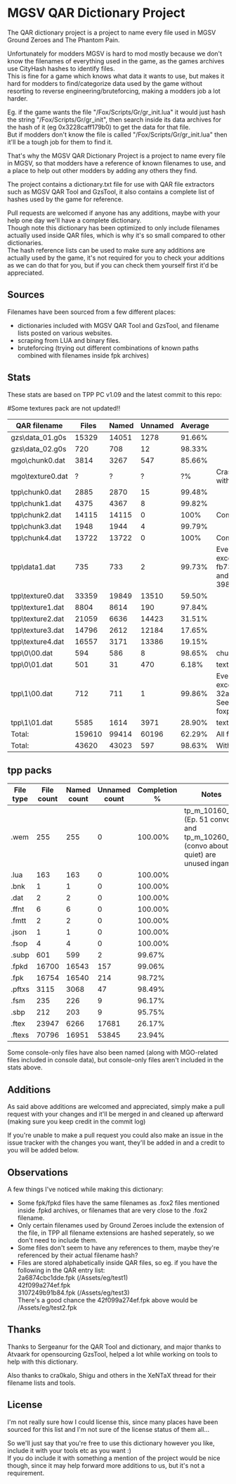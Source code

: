 # MGSV QAR Dictionary Project

The QAR dictionary project is a project to name every file used in MGSV Ground Zeroes and The Phantom Pain.

Unfortunately for modders MGSV is hard to mod mostly because we don't know the filenames of everything used in the game, as the games archives use CityHash hashes to identify files.  
This is fine for a game which knows what data it wants to use, but makes it hard for modders to find/categorize data used by the game without resorting to reverse engineering/bruteforcing, making a modders job a lot harder.

Eg. if the game wants the file "/Fox/Scripts/Gr/gr_init.lua" it would just hash the string "/Fox/Scripts/Gr/gr_init", then search inside its data archives for the hash of it (eg 0x3228caff179b0) to get the data for that file.  
But if modders don't know the file is called "/Fox/Scripts/Gr/gr_init.lua" then it'll be a tough job for them to find it.

That's why the MGSV QAR Dictionary Project is a project to name every file in MGSV, so that modders have a reference of known filenames to use, and a place to help out other modders by adding any others they find.

The project contains a dictionary.txt file for use with QAR file extractors such as MGSV QAR Tool and GzsTool, it also contains a complete list of hashes used by the game for reference.

Pull requests are welcomed if anyone has any additions, maybe with your help one day we'll have a complete dictionary.  
Though note this dictionary has been optimized to only include filenames actually used inside QAR files, which is why it's so small compared to other dictionaries.  
The hash reference lists can be used to make sure any additions are actually used by the game, it's not required for you to check your additions as we can do that for you, but if you can check them yourself first it'd be appreciated.

## Sources
Filenames have been sourced from a few different places:

- dictionaries included with MGSV QAR Tool and GzsTool, and filename lists posted on various websites.
- scraping from LUA and binary files.
- bruteforcing (trying out different combinations of known paths combined with filenames inside fpk archives)

## Stats
These stats are based on TPP PC v1.09 and the latest commit to this repo:

#Some textures pack are not updated!!

|QAR filename|Files|Named|Unnamed|Average|Notes|
|---|---|---|---|---|---|
|gzs\data_01.g0s|15329|14051|1278|91.66%||
|gzs\data_02.g0s|720|708|12|98.33%||
|mgo\chunk0.dat|3814|3267|547|85.66%||
|mgo\texture0.dat|?|?|?|?%|Crash when unpack with sergeanur tool|
|tpp\chunk0.dat|2885|2870|15|99.48%||
|tpp\chunk1.dat|4375|4367|8|99.82%||
|tpp\chunk2.dat|14115|14115|0|100%|Complete|
|tpp\chunk3.dat|1948|1944|4|99.79%||
|tpp\chunk4.dat|13722|13722|0|100%|Complete|
|tpp\data1.dat|735|733|2|99.73%|Every file named except fb73c9483333.subp and 3989933189c50.subp|
|tpp\texture0.dat|33359|19849|13510|59.50%||
|tpp\texture1.dat|8804|8614|190|97.84%||
|tpp\texture2.dat|21059|6636|14423|31.51%||
|tpp\texture3.dat|14796|2612|12184|17.65%||
|tpp\texture4.dat|16557|3171|13386|19.15%||
|tpp\0\00.dat|594|586|8|98.65%|chunk patches|
|tpp\0\01.dat|501|31|470|6.18%|texture patches|
|tpp\1\00.dat|712|711|1|99.86%|Every file named except 32aaad214906d.dat. Seems to be similar to foxpatch.dat|
|tpp\1\01.dat|5585|1614|3971|28.90%|texture patches|
|Total:|159610|99414|60196|62.29%|All files|
|Total:|43620|43023|597|98.63%|Without texture files|

## tpp packs

|File type|File count|Named count|Unnamed count|Completion %|Notes|
|---|---|---|---|---|---|
|.wem|255|255|0|100.00%|tp_m_10160_03 (Ep. 51 convo) and tp_m_10260_02 (convo about quiet) are unused ingame|
|.lua|163|163|0|100.00%||
|.bnk|1|1|0|100.00%||
|.dat|2|2|0|100.00%||
|.ffnt|6|6|0|100.00%||
|.fmtt|2|2|0|100.00%||
|.json|1|1|0|100.00%||
|.fsop|4|4|0|100.00%||
|.subp|601|599|2|99.67%||
|.fpkd|16700|16543|157|99.06%||
|.fpk|16754|16540|214|98.72%||
|.pftxs|3115|3068|47|98.49%||
|.fsm|235|226|9|96.17%||
|.sbp|212|203|9|95.75%||
|.ftex|23947|6266|17681|26.17%||
|.ftexs|70796|16951|53845|23.94%||

Some console-only files have also been named (along with MGO-related files included in console data), but console-only files aren't included in the stats above.

## Additions
As said above additions are welcomed and appreciated, simply make a pull request with your changes and it'll be merged in and cleaned up afterward (making sure you keep credit in the commit log)

If you're unable to make a pull request you could also make an issue in the issue tracker with the changes you want, they'll be added in and a credit to you will be added below.

## Observations
A few things I've noticed while making this dictionary:

- Some fpk/fpkd files have the same filenames as .fox2 files mentioned inside .fpkd archives, or filenames that are very close to the .fox2 filename.
- Only certain filenames used by Ground Zeroes include the extension of the file, in TPP all filename extensions are hashed seperately, so we don't need to include them.
- Some files don't seem to have any references to them, maybe they're referenced by their actual filename hash?
- Files are stored alphabetically inside QAR files, so eg. if you have the following in the QAR entry list:  
2a6874cbc1dde.fpk (/Assets/eg/test1)  
42f099a274ef.fpk  
3107249b91b84.fpk (/Assets/eg/test3)  
There's a good chance the 42f099a274ef.fpk above would be /Assets/eg/test2.fpk

## Thanks
Thanks to Sergeanur for the QAR Tool and dictionary, and major thanks to Atvaark for opensourcing GzsTool, helped a lot while working on tools to help with this dictionary.

Also thanks to cra0kalo, Shigu and others in the XeNTaX thread for their filename lists and tools.

## License
I'm not really sure how I could license this, since many places have been sourced for this list and I'm not sure of the license status of them all...

So we'll just say that you're free to use this dictionary however you like, include it with your tools etc as you want :)  
If you do include it with something a mention of the project would be nice though, since it may help forward more additions to us, but it's not a requirement.
